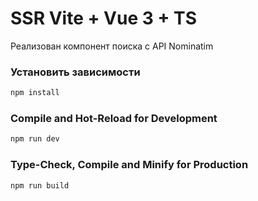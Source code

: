 # SSR Vite + Vue 3 + TS

Реализован компонент поиска с API Nominatim

### Установить зависимости

```sh
npm install
```

### Compile and Hot-Reload for Development

```sh
npm run dev
```

### Type-Check, Compile and Minify for Production

```sh
npm run build
```
